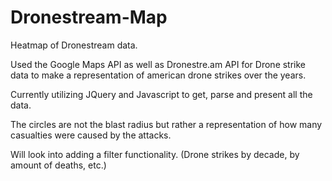 Dronestream-Map
===============

Heatmap of Dronestream data.

Used the Google Maps API as well as Dronestre.am API for Drone strike data to make a representation of american drone strikes over the years.

Currently utilizing JQuery and Javascript to get, parse and present all the data. 

The circles are not the blast radius but rather a representation of how many casualties were caused by the attacks. 

Will look into adding a filter functionality. (Drone strikes by decade, by amount of deaths, etc.)

